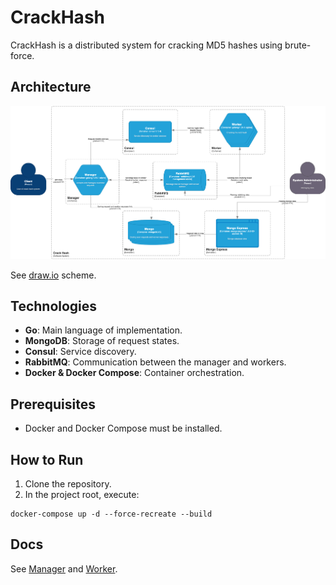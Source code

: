 # CrackHash

CrackHash is a distributed system for cracking MD5 hashes using brute-force.

## Architecture

![image](assets/crackhash.png)

See [draw.io](assets/crackhash.drawio) scheme.

## Technologies
*	**Go**: Main language of implementation.
*	**MongoDB**: Storage of request states.
*   **Consul**: Service discovery.
*	**RabbitMQ**: Communication between the manager and workers.
*	**Docker & Docker Compose**: Container orchestration.

## Prerequisites
* Docker and Docker Compose must be installed.

## How to Run
1.	Clone the repository.
2.	In the project root, execute:
```shell
docker-compose up -d --force-recreate --build
```

## Docs

See [Manager](manager/README.md) and [Worker](worker/README.md).